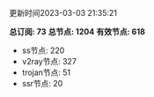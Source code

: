 更新时间2023-03-03 21:35:21

**总订阅: 73**
**总节点: 1204**
**有效节点: 618**
- ss节点: 220
- v2ray节点: 327
- trojan节点: 51
- ssr节点: 20
